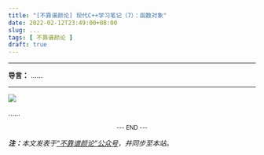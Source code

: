 ```yaml
---
title: "[不靠谱颜论] 现代C++学习笔记（7）：函数对象"
date: 2022-02-12T23:49:00+08:00
slug: ...
tags: [ 不靠谱颜论 ]
draft: true
---
```


---

**导言：** ……

---

<img src="images/2020-06-29/code.png" style="max-width:300px"/>

……

<center><small>--- END ---</small></center>

<i><b>注：</b>本文发表于[“不靠谱颜论”公众号](https://mp.weixin.qq.com/s/xxx)，并同步至本站。</i>
